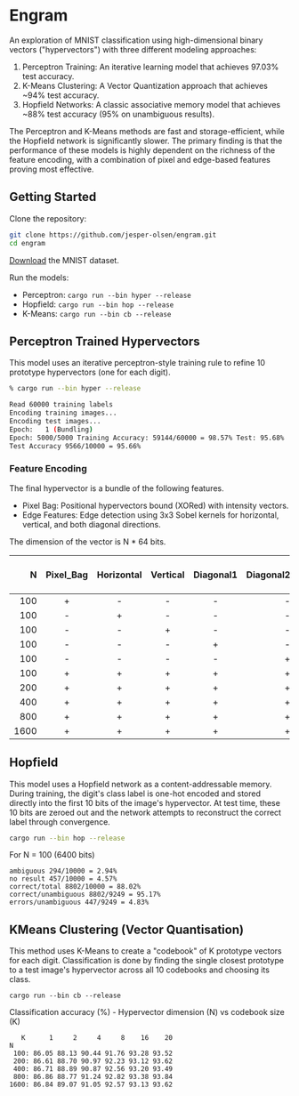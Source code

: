 # Engram

An exploration of MNIST classification using high-dimensional binary vectors ("hypervectors") with three different modeling approaches:

1. Perceptron Training: An iterative learning model that achieves 97.03% test accuracy.
2. K-Means Clustering: A Vector Quantization approach that achieves ~94% test accuracy.
3. Hopfield Networks: A classic associative memory model that achieves ~88% test accuracy (95% on unambiguous results).

The Perceptron and K-Means methods are fast and storage-efficient, while the Hopfield network is significantly slower. The primary finding is that the performance of these models is highly dependent on the richness of the feature encoding, with a combination of pixel and edge-based features proving most effective.


## Getting Started

Clone the repository:

```sh
git clone https://github.com/jesper-olsen/engram.git
cd engram
```

[Download](https://github.com/jesper-olsen/mnist-rs) the MNIST dataset.

Run the models:

* Perceptron: `cargo run --bin hyper --release`
* Hopfield: `cargo run --bin hop --release`
* K-Means: `cargo run --bin cb --release`


## Perceptron Trained Hypervectors

This model uses an iterative perceptron-style training rule to refine 10 prototype hypervectors (one for each digit).

```sh
% cargo run --bin hyper --release

Read 60000 training labels
Encoding training images...
Encoding test images...
Epoch:   1 (Bundling)
Epoch: 5000/5000 Training Accuracy: 59144/60000 = 98.57% Test: 95.68%
Test Accuracy 9566/10000 = 95.66%
```

### Feature Encoding

The final hypervector is a bundle of the following features. 

* Pixel Bag: Positional hypervectors bound (XORed) with intensity vectors.
* Edge Features: Edge detection using 3x3 Sobel kernels for horizontal, vertical, and both diagonal directions.

The dimension of the vector is N * 64 bits.

|  N   |  Pixel_Bag | Horizontal | Vertical | Diagonal1 | Diagonal2    | Acc Train (%) | Acc Test (%)  | Epochs    | 
|-----:|:----------:|:----------:|:--------:|:---------:|--------------:|-------------:|---------------|----------:|
|  100 |    +       |  -         |  -       | -         | -             | 97.65        | 92.60         | 5000      | 
|  100 |    -       |  +         |  -       | -         | -             | 91.86        | 85.81         | 5000      | 
|  100 |    -       |  -         |  +       | -         | -             | 87.08        | 85.72         | 5000      | 
|  100 |    -       |  -         |  -       | +         | -             | 85.55        | 79.74         | 5000      | 
|  100 |    -       |  -         |  -       | -         | +             | 89.64        | 87.75         | 5000      | 
|  100 |    +       |  +         |  +       | +         | +             | 98.57        | 95.68         | 5000      |
|  200 |    +       |  +         |  +       | +         | +             | 99.93        | 96.67         | 5000      |
|  400 |    +       |  +         |  +       | +         | +             | 99.98        | 96.87         | 5000      |
|  800 |    +       |  +         |  +       | +         | +             | 99.98        | 96.94         | 5000      |
| 1600 |    +       |  +         |  +       | +         | +             | 99.98        | 97.03         | 5000      |


## Hopfield 
This model uses a Hopfield network as a content-addressable memory. During training, the digit's class label is one-hot encoded and stored directly into the first 10 bits of the image's hypervector. At test time, these 10 bits are zeroed out and the network attempts to reconstruct the correct label through convergence.

```sh
cargo run --bin hop --release
```

For N = 100 (6400 bits)

```text
ambiguous 294/10000 = 2.94%
no result 457/10000 = 4.57%
correct/total 8802/10000 = 88.02%
correct/unambiguous 8802/9249 = 95.17%
errors/unambiguous 447/9249 = 4.83%
```

## KMeans Clustering (Vector Quantisation)

This method uses K-Means to create a "codebook" of K prototype vectors for each digit. Classification is done by finding the single closest prototype to a test image's hypervector across all 10 codebooks and choosing its class.

```text
cargo run --bin cb --release
```

Classification accuracy (%) - Hypervector dimension (N) vs codebook size (K)
```
   K      1     2     4     8    16    20
N
 100: 86.05 88.13 90.44 91.76 93.28 93.52
 200: 86.61 88.70 90.97 92.23 93.12 93.62
 400: 86.71 88.89 90.87 92.56 93.20 93.49
 800: 86.86 88.77 91.24 92.82 93.38 93.84
1600: 86.84 89.07 91.05 92.57 93.13 93.62
```
